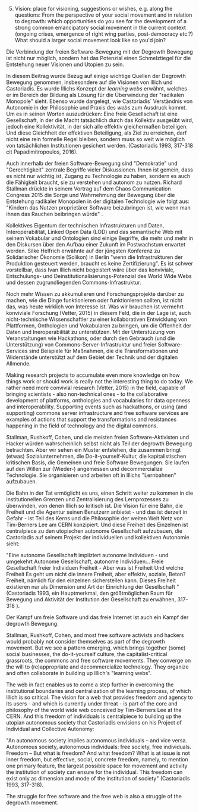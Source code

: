 5. Vision: place for visioning, suggestions or wishes, e.g. along the questions: From the perspective of your social movement and in relation to degrowth: which opportunities do you see for the development of a strong common emancipatory social movement in the current context (ongoing crises, emergence of right wing parties, post-democracy etc.?) What should a larger social movement look like so you'd join?

Die Verbindung der freien Software-Bewegung mit der Degrowth Bewegung ist nicht nur möglich, sondern hat das Potenzial einen Schmelztiegel für die Entstehung neuer Visionen und Utopien zu sein.

In diesem Beitrag wurde Bezug auf einige wichtige Quellen der Degrowth Bewegung genommen, insbesondere auf die Visionen von Illich und Castoriadis. Es wurde Illichs Konzept der *learning webs* erwähnt, welches er im Bereich der Bildung als Lösung  für die Überwindung der "radikalen Monopole" sieht. Ebenso wurde dargelegt, wie Castoriadis` Verständnis von Autonomie in der Philosophie und Praxis des *webs* zum Ausdruck kommt. Um es in seinen Worten auszudrücken: Eine freie Gesellschaft ist eine Gesellschaft, in der die Macht tatsächlich durch das Kollektiv ausgeübt wird, jedoch eine Kollektivität, in der sich alle effektiv gleichermaßen beteiligen. Und diese Gleichheit der effektiven Beteiligung, als Ziel zu erreichen, darf nicht eine rein formelle Regel bleiben, sondern muss so weit wie möglich von tatsächlichen Institutionen gesichert werden. (Castoriadis 1993, 317-318 cit Papadimitropoulos, 2016).

Auch innerhalb der freien Software-Bewegung sind "Demokratie" und "Gerechtigkeit" zentrale Begriffe vieler Diskussionen. Ihnen ist gemein, dass es nicht nur wichtig ist, Zugang zu Technologie zu haben, sondern es auch die Fähigkeit braucht, sie zu verstehen und autonom zu nutzen. Richard Stallman drückte in seinem Vortrag auf dem Chaos Communication Congress 2015 die Sorge und Wahrnehmung der Bewegung über die Entstehung radikaler Monopolen in der digitalen Technologie wie folgt aus: "Kindern das Nutzen proprietärer Software beizubringen ist, wie wenn man ihnen das Rauchen beibringen würde" .

Kollektives Eigentum der technischen Infrastrukturen und Daten, Interoperabilität, Linked Open Data (LOD) und das semantische Web mit seinem Vokabular und Ontologien sind einige Begriffe, die mehr und mehr in den Diskursen über den Aufbau einer Zukunft im Postwachstum erwartet werden. Silke Helfrich erwähnte auf der jüngsten Konferenz zu Solidarischer Ökonomie (Solikon) in Berlin "wenn die Infrastrukturen der Produktion gesteuert werden, braucht es keine Zertifizierung". Es ist schwer vorstellbar, dass Ivan Illich nicht begeistert wäre über das konviviale, Entschulungs- und Deinstitutionalisierungs-Potenzial des World Wide Webs und dessen zugrundliegenden Commons-Infrastruktur.

Noch mehr Wissen zu akkumulieren und Forschungsprojekte darüber zu machen, wie die Dinge funktionieren oder funktionieren sollten, ist nicht das, was heute wirklich von Interesse ist. Was wir brauchen ist vermehrt konviviale Forschung (Vetter, 2015) in diesem Feld, die in der Lage ist, auch nicht-technische Wissenschaftler zu einer kollaborativen Entwicklung von Plattformen, Onthologien und Vokabularen zu bringen, um die Offenheit der Daten und Ineroperabilität zu unterstützen. Mit der Unterstüzung von Veranstaltungen wie Hackathons, oder durch den Gebrauch (und die Unterstützung) von Commons-Server-Infrastruktur und freier Software-Services sind Beispiele für Maßnahmen, die die Transformationen und Widerstände  unterstützt auf dem Gebiet der Technik und der digitalen Allmende.

Making research projects to accumulate even more knowledge on how things work or should work is really not the interesting thing to do today. We rather need more convivial research (Vetter, 2015) in the field, capable of bringing scientists - also non-technical ones - to the collaborative development of platforms, onthologies and vocabularies for data openness and interoperability. Supporting events such as hackathons, or using (and supporting) commons server infrastructure and free software services are examples of actions that support the transformations and resistances happening in the field of technology and the digital commons.

Stallman, Rushkoff, Cohen, und die meisten freien Software-Aktivisten und Hacker würden wahrscheinlich selbst nicht als Teil der degrowth Bewegung betrachten. Aber wir sehen ein Muster entstehen, die zusammen bringt (etwas) Sozialunternehmen, die Do-it-yourself-Kultur, die kapitalistischen kritischen Basis, die Gemeinen und freie Software Bewegungen. Sie laufen auf den Willen zur (Wieder-) angemessen und decommercialize Technologie. Sie organisieren und arbeiten oft in Illichs "Lernbahnen" aufzubauen.

Die Bahn in der Tat ermöglicht es uns, einen Schritt weiter zu kommen in die institutionellen Grenzen und Zentralisierung des Lernprozesses zu überwinden, von denen Illich so kritisch ist. Die Vision für eine Bahn, die Freiheit und die Agentur seinen Benutzern anbietet - und das ist derzeit in Gefahr - ist Teil des Kerns und die Philosophie der weiten Welt Netz von Tim-Berners Lee am CERN konzipiert. Und diese Freiheit des Einzelnen ist centralpiece zu den utopischen autonome Gesellschaft aufzubauen, die Castoriadis auf seinem Projekt der individuellen und kollektiven Autonomie sieht:

"Eine autonome Gesellschaft impliziert autonome Individuen - und umgekehrt Autonome Gesellschaft, autonome Individuen:.. Freie Gesellschaft freier Individuen Freiheit - Aber was ist Freiheit Und welche Freiheit Es geht um nicht die innere Freiheit, aber effektiv, soziale, Beton? Freiheit, nämlich für den einzelnen sicherstellen kann. Dieses Freiheit existieren nur als Dimension und Art der Einrichtung der Gesellschaft "(Castoriadis 1993, ein Hauptmerkmal, den größtmöglichen Raum für Bewegung und Aktivität der Institution der Gesellschaft zu erwähnen, 317-318 ).

Der Kampf um freie Software und das freie Internet ist auch ein Kampf der degrowth Bewegung.

 




Stallman, Rushkoff, Cohen, and most free software activists and hackers would probably not consider themselves as part of the degrowth movement. But we see a pattern emerging, which brings together (some) social businesses, the do-it-yourself culture, the capitalist-critical grassroots, the commons and free software movements. They converge on the will to (re)appropriate and decommercialize technology. They organize and often collaborate in building up Illich's "learning webs".

The web in fact enables us to come a step further in overcoming the institutional boundaries and centralization of the learning process, of which Illich is so critical. The vision for a web that provides freedom and agency to its users - and which is currently under threat - is part of the core and philosophy of the world wide web conceived by Tim-Berners Lee at the CERN. And this freedom of individuals is centralpiece to building up the utopian autonomous society that Castoriadis envisions on his Project of Individual and Collective Autonomy:

"An autonomous society implies autonomous individuals – and vice versa. Autonomous society, autonomous individuals: free society, free individuals. Freedom – But what is freedom? And what freedom? What is at issue is not inner freedom, but effective, social, concrete freedom, namely, to mention one primary feature, the largest possible space for movement and activity the institution of society can ensure for the individual. This freedom can exist only as dimension and mode of the institution of society" (Castoriadis 1993, 317-318).

The struggle for free software and the free web is also a struggle of the degrowth movement.
